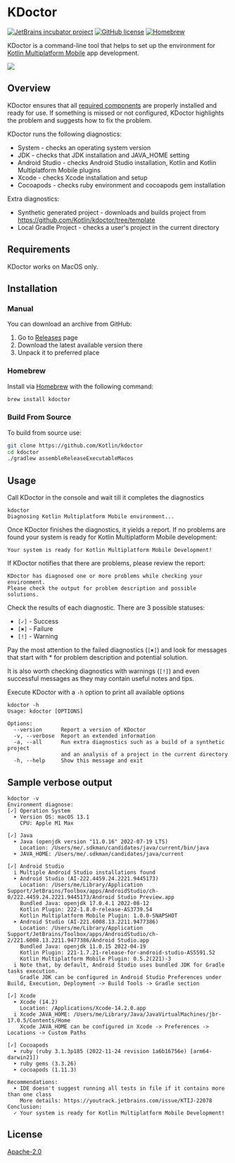 # KDoctor
[![JetBrains incubator project](https://jb.gg/badges/incubator.svg)](https://confluence.jetbrains.com/display/ALL/JetBrains+on+GitHub)
[![GitHub license](https://img.shields.io/badge/license-Apache%20License%202.0-blue.svg?style=flat)](https://www.apache.org/licenses/LICENSE-2.0)
[![Homebrew](https://badgen.net/homebrew/v/kdoctor)](https://formulae.brew.sh/formula/kdoctor)

KDoctor is a command-line tool that helps to set up the environment for [Kotlin Multiplatform Mobile](https://kotlinlang.org/lp/mobile/) app development.

![](https://github.com/Kotlin/kdoctor/raw/master/img/screen_1.jpg)

## Overview
KDoctor ensures that all [required components](https://kotlinlang.org/docs/kmm-setup.html) are properly installed and ready for use.
If something is missed or not configured, KDoctor highlights the problem and suggests how to fix the problem. 

KDoctor runs the following diagnostics:
* System - checks an operating system version
* JDK - checks that JDK installation and JAVA_HOME setting
* Android Studio - checks Android Studio installation, Kotlin and Kotlin Multiplatform Mobile plugins 
* Xcode - checks Xcode installation and setup
* Cocoapods - checks ruby environment and cocoapods gem installation

Extra diagnostics:
* Synthetic generated project - downloads and builds project from https://github.com/Kotlin/kdoctor/tree/template
* Local Gradle Project - checks a user's project in the current directory

## Requirements

KDoctor works on MacOS only.

## Installation

### Manual

You can download an archive from GitHub:
1. Go to [Releases](https://github.com/Kotlin/kdoctor/releases) page
2. Download the latest available version there
3. Unpack it to preferred place

### Homebrew

Install via [Homebrew](https://brew.sh/) with the following command:
```bash
brew install kdoctor
```

### Build From Source

To build from source use:
```bash
git clone https://github.com/Kotlin/kdoctor
cd kdoctor
./gradlew assembleReleaseExecutableMacos
```

## Usage

Call KDoctor in the console and wait till it completes the diagnostics 

```
kdoctor
Diagnosing Kotlin Multiplatform Mobile environment...
```

Once KDoctor finishes the diagnostics, it yields a report.  If no problems are found your system is ready for Kotlin Multiplatform Mobile development:

```
Your system is ready for Kotlin Multiplatform Mobile Development!
```

If KDoctor notifies that there are problems, please review the report:

```
KDoctor has diagnosed one or more problems while checking your environment.
Please check the output for problem description and possible solutions.
```

Check the results of each diagnostic. There are 3 possible statuses:
* `[✓]` - Success
* `[✖]` - Failure
* `[!]` - Warning

Pay the most attention to the failed diagnostics (`[✖]`) and look for messages that start with * for problem description and potential solution. 

It is also worth checking diagnostics with warnings (`[!]`) and even successful messages as they may contain useful notes and tips.

Execute KDoctor with a `-h` option to print all available options

```
kdoctor -h
Usage: kdoctor [OPTIONS]

Options:
  --version      Report a version of KDoctor
  -v, --verbose  Report an extended information
  -a, --all      Run extra diagnostics such as a build of a synthetic project
                 and an analysis of a project in the current directory
  -h, --help     Show this message and exit
```

## Sample verbose output

```
kdoctor -v
Environment diagnose:
[✓] Operation System
  ➤ Version OS: macOS 13.1
    CPU: Apple M1 Max

[✓] Java
  ➤ Java (openjdk version "11.0.16" 2022-07-19 LTS)
    Location: /Users/me/.sdkman/candidates/java/current/bin/java
  ➤ JAVA_HOME: /Users/me/.sdkman/candidates/java/current

[✓] Android Studio
  i Multiple Android Studio installations found
  ➤ Android Studio (AI-222.4459.24.2221.9445173)
    Location: /Users/me/Library/Application Support/JetBrains/Toolbox/apps/AndroidStudio/ch-0/222.4459.24.2221.9445173/Android Studio Preview.app
    Bundled Java: openjdk 17.0.4.1 2022-08-12
    Kotlin Plugin: 222-1.8.0-release-AS3739.54
    Kotlin Multiplatform Mobile Plugin: 1.0.0-SNAPSHOT
  ➤ Android Studio (AI-221.6008.13.2211.9477386)
    Location: /Users/me/Library/Application Support/JetBrains/Toolbox/apps/AndroidStudio/ch-2/221.6008.13.2211.9477386/Android Studio.app
    Bundled Java: openjdk 11.0.15 2022-04-19
    Kotlin Plugin: 221-1.7.21-release-for-android-studio-AS5591.52
    Kotlin Multiplatform Mobile Plugin: 0.5.2(221)-3
  i Note that, by default, Android Studio uses bundled JDK for Gradle tasks execution.
    Gradle JDK can be configured in Android Studio Preferences under Build, Execution, Deployment -> Build Tools -> Gradle section

[✓] Xcode
  ➤ Xcode (14.2)
    Location: /Applications/Xcode-14.2.0.app
  i Xcode JAVA_HOME: /Users/me/Library/Java/JavaVirtualMachines/jbr-17.0.5/Contents/Home
    Xcode JAVA_HOME can be configured in Xcode -> Preferences -> Locations -> Custom Paths

[✓] Cocoapods
  ➤ ruby (ruby 3.1.3p185 (2022-11-24 revision 1a6b16756e) [arm64-darwin21])
  ➤ ruby gems (3.3.26)
  ➤ cocoapods (1.11.3)

Recommendations:
  ➤ IDE doesn't suggest running all tests in file if it contains more than one class
    More details: https://youtrack.jetbrains.com/issue/KTIJ-22078
Conclusion:
  ✓ Your system is ready for Kotlin Multiplatform Mobile Development!
```

## License
[Apache-2.0](https://github.com/Kotlin/kdoctor/blob/master/LICENSE)
